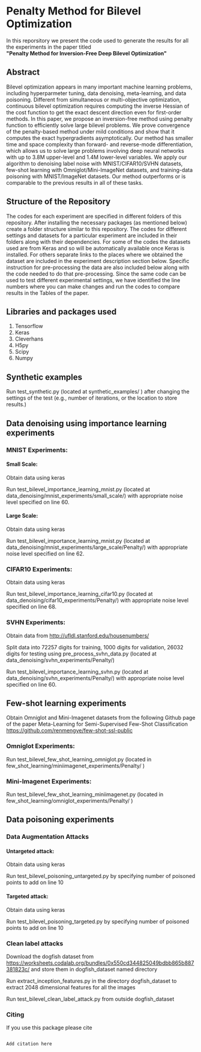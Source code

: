 # Penalty Method for Bilevel Optimization

In this reporsitory we present the code used to generate the results for all the experiments in the paper titled <br><b> "Penalty Method for Inversion-Free Deep Bilevel Optimization"</b>

## Abstract
Bilevel optimization appears in many important machine learning problems, including hyperparmeter tuning, data denoising,  meta-learning, and data poisoning. Different from simultaneous or multi-objective optimization, continuous bilevel optimization requires computing the inverse Hessian of the cost function to get the exact descent direction even for first-order methods. In this paper, we propose an inversion-free method using penalty function to efficiently solve large bilevel problems. We prove convergence of the penalty-based method under mild conditions and show that it computes the exact hypergradients asymptotically. Our method has smaller time and space complexity than forward- and reverse-mode differentiation, which allows us to solve large problems involving deep neural networks with up to 3.8M  upper-level and 1.4M lower-level variables. We apply our algorithm to denoising label noise with MNIST/CIFAR10/SVHN datasets, few-shot learning with Omniglot/Mini-ImageNet datasets, and training-data  poisoning with MNIST/ImageNet datasets. Our method outperforms or is comparable to the previous results in all of these tasks.

## Structure of the Repository
The codes for each experiment are specified in different folders of this repository. After installing the necessary packages (as mentioned below) create a folder structure similar to this repository. The codes for different settings and datasets for a particular experiment are included in their folders along with their dependencies. For some of the codes the datasets used are from Keras and so will be automatically available once Keras is installed. For others separate links to the places where we obtained the dataset are included in the experiment description section below. Specific instruction for pre-processing the data are also included below along with the code needed to do that pre-processing. Since the same code can be used to test different experimental settings, we have identified the line numbers where you can make changes and run the codes to compare results in the Tables of the paper. 

## Libraries and packages used
1. Tensorflow
2. Keras
3. Cleverhans
4. H5py
5. Scipy
6. Numpy

## Synthetic examples
Run test_synthetic.py (located at synthetic_examples/ ) after changing the settings of the test (e.g., number of iterations, or the location to store results.)

## Data denoising using importance learning experiments
### MNIST Experiments:

#### Small Scale:
	
Obtain data using keras
	
Run test_bilevel_importance_learning_mnist.py (located at data_denoising/mnist_experiments/small_scale/)  with appropriate noise level specified on line 60.

#### Large Scale:

Obtain data using keras
   
Run test_bilevel_importance_learning_mnist.py (located at data_denoising/mnist_experiments/large_scale/Penalty/) with appropriate noise level specified on line 62. 

### CIFAR10 Experiments:

Obtain data using keras
	
Run test_bilevel_importance_learning_cifar10.py (located at data_denoising/cifar10_experiments/Penalty/) with appropriate noise level specified on line 68. 

### SVHN Experiments:

Obtain data from http://ufldl.stanford.edu/housenumbers/
	
Split data into 72257 digits for training, 1000 digits for validation, 26032 digits for testing using pre_process_svhn_data.py (located at data_denoising/svhn_experiments/Penalty/)
	
Run test_bilevel_importance_learning_svhn.py (located at data_denoising/svhn_experiments/Penalty/) with appropriate noise level specified on line 60. 

## Few-shot learning experiments

Obtain Omniglot and Mini-Imagenet datasets from the following Github page of the paper Meta-Learning for Semi-Supervised Few-Shot Classification https://github.com/renmengye/few-shot-ssl-public

### Omniglot Experiments:

Run test_bilevel_few_shot_learning_omniglot.py (located in few_shot_learning/miniimagenet_experiments/Penalty/ )

### Mini-Imagenet Experiments:

Run test_bilevel_few_shot_learning_miniimagenet.py (located in few_shot_learning/omniglot_experiments/Penalty/ )

## Data poisoning experiments

### Data Augmentation Attacks

#### Untargeted attack:

Obtain data using keras
	
Run test_bilevel_poisoning_untargeted.py by specifying number of poisoned points to add on line 10
		
#### Targeted attack:

Obtain data using keras

Run test_bilevel_poisoning_targeted.py by specifying number of poisoned points to add on line 10
	
### Clean label attacks

Download the dogfish dataset from https://worksheets.codalab.org/bundles/0x550cd344825049bdbb865b887381823c/ and store them in dogfish_dataset named directory

Run extract_inception_features.py in the directory dogfish_dataset to extract 2048 dimensional features for all the images 

Run test_bilevel_clean_label_attack.py from outside dogfish_dataset 


### Citing
If you use this package please cite
<pre>
<code>
Add citation here
</code>
</pre>
